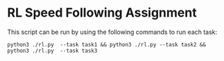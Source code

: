 # RL Speed Following Assignment

This script can be run by using the following commands to run each task:

```
python3 ./rl.py  --task task1 && python3 ./rl.py --task task2 && python3 ./rl.py  --task task3
```